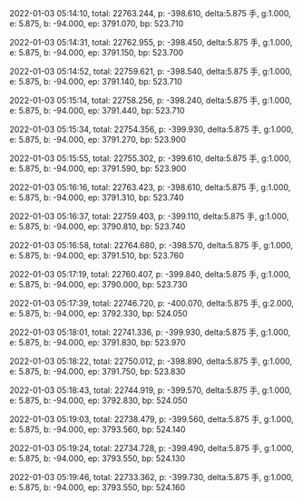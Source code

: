 2022-01-03 05:14:10, total: 22763.244, p: -398.610, delta:5.875 手, g:1.000, e: 5.875, b: -94.000, ep: 3791.070, bp: 523.710

2022-01-03 05:14:31, total: 22762.955, p: -398.450, delta:5.875 手, g:1.000, e: 5.875, b: -94.000, ep: 3791.150, bp: 523.700

2022-01-03 05:14:52, total: 22759.621, p: -398.540, delta:5.875 手, g:1.000, e: 5.875, b: -94.000, ep: 3791.140, bp: 523.710

2022-01-03 05:15:14, total: 22758.256, p: -398.240, delta:5.875 手, g:1.000, e: 5.875, b: -94.000, ep: 3791.440, bp: 523.710

2022-01-03 05:15:34, total: 22754.356, p: -399.930, delta:5.875 手, g:1.000, e: 5.875, b: -94.000, ep: 3791.270, bp: 523.900

2022-01-03 05:15:55, total: 22755.302, p: -399.610, delta:5.875 手, g:1.000, e: 5.875, b: -94.000, ep: 3791.590, bp: 523.900

2022-01-03 05:16:16, total: 22763.423, p: -398.610, delta:5.875 手, g:1.000, e: 5.875, b: -94.000, ep: 3791.310, bp: 523.740

2022-01-03 05:16:37, total: 22759.403, p: -399.110, delta:5.875 手, g:1.000, e: 5.875, b: -94.000, ep: 3790.810, bp: 523.740

2022-01-03 05:16:58, total: 22764.680, p: -398.570, delta:5.875 手, g:1.000, e: 5.875, b: -94.000, ep: 3791.510, bp: 523.760

2022-01-03 05:17:19, total: 22760.407, p: -399.840, delta:5.875 手, g:1.000, e: 5.875, b: -94.000, ep: 3790.000, bp: 523.730

2022-01-03 05:17:39, total: 22746.720, p: -400.070, delta:5.875 手, g:2.000, e: 5.875, b: -94.000, ep: 3792.330, bp: 524.050

2022-01-03 05:18:01, total: 22741.336, p: -399.930, delta:5.875 手, g:1.000, e: 5.875, b: -94.000, ep: 3791.830, bp: 523.970

2022-01-03 05:18:22, total: 22750.012, p: -398.890, delta:5.875 手, g:1.000, e: 5.875, b: -94.000, ep: 3791.750, bp: 523.830

2022-01-03 05:18:43, total: 22744.919, p: -399.570, delta:5.875 手, g:1.000, e: 5.875, b: -94.000, ep: 3792.830, bp: 524.050

2022-01-03 05:19:03, total: 22738.479, p: -399.560, delta:5.875 手, g:1.000, e: 5.875, b: -94.000, ep: 3793.560, bp: 524.140

2022-01-03 05:19:24, total: 22734.728, p: -399.490, delta:5.875 手, g:1.000, e: 5.875, b: -94.000, ep: 3793.550, bp: 524.130

2022-01-03 05:19:46, total: 22733.362, p: -399.730, delta:5.875 手, g:1.000, e: 5.875, b: -94.000, ep: 3793.550, bp: 524.160